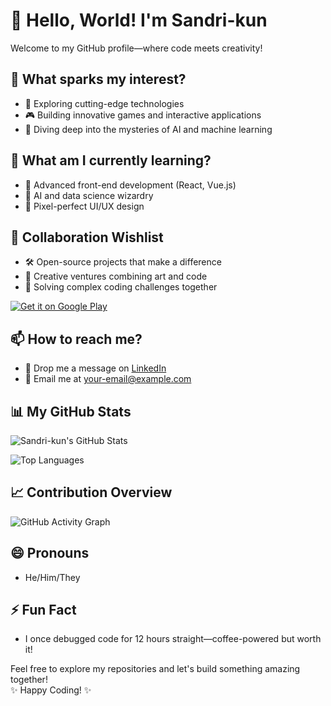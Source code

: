 # 👋 Hello, World! I'm Sandri-kun  
Welcome to my GitHub profile—where code meets creativity!  

## 👀 What sparks my interest?  
- 🧠 Exploring cutting-edge technologies  
- 🎮 Building innovative games and interactive applications  
- 🌌 Diving deep into the mysteries of AI and machine learning  

## 🌱 What am I currently learning?  
- 🚀 Advanced front-end development (React, Vue.js)  
- 🤖 AI and data science wizardry  
- 🎨 Pixel-perfect UI/UX design  

## 💞️ Collaboration Wishlist  
- 🛠️ Open-source projects that make a difference  
- 🎉 Creative ventures combining art and code  
- 🧩 Solving complex coding challenges together

[![Get it on Google Play](https://upload.wikimedia.org/wikipedia/commons/7/78/Google_Play_Store_badge_EN.svg)](https://play.google.com/store/apps/developer?id=IndoVerseID&hl=id)

## 📫 How to reach me?  
- 💌 Drop me a message on [LinkedIn](your-linkedin-link)  
- 📧 Email me at your-email@example.com  

## 📊 My GitHub Stats  

![Sandri-kun's GitHub Stats](https://github-readme-stats.vercel.app/api?username=sandri-kun&show_icons=true&theme=radical)  

![Top Languages](https://github-readme-stats.vercel.app/api/top-langs/?username=sandri-kun&layout=compact&theme=radical)  

## 📈 Contribution Overview  

![GitHub Activity Graph](https://github-readme-activity-graph.vercel.app/graph?username=sandri-kun&theme=radical&area=false&hide_border=true)  

## 😄 Pronouns  
- He/Him/They  

## ⚡ Fun Fact  
- I once debugged code for 12 hours straight—coffee-powered but worth it!  

Feel free to explore my repositories and let's build something amazing together!  
✨ Happy Coding! ✨  

<!---
sandri-kun/sandri-kun is a ✨ special ✨ repository because its `README.md` (this file) appears on your GitHub profile.
You can click the Preview link to take a look at your changes.
--->
